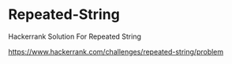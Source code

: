 # Repeated-String
Hackerrank Solution For Repeated String

https://www.hackerrank.com/challenges/repeated-string/problem
